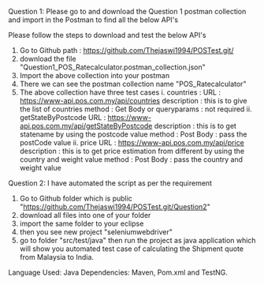 Question 1: Please go to  and download the Question 1 postman collection and import in the Postman to find all the below API's

Please follow the steps to download and test the below API's

1. Go to Github path : https://github.com/Thejaswi1994/POSTest.git/
2. download the file "Question1_POS_Ratecalculator.postman_collection.json"
3. Import the above collection into your postman 
4. There we can see the postman collection name "POS_Ratecalculator"
5. The above collection have three test cases 
	i. countries : 
		URL : https://www-api.pos.com.my/api/countries
		description : this is to give the list of countries 
		method : Get
		Body or queryparams : not required
	ii. getStateByPostcode
		URL : https://www-api.pos.com.my/api/getStateByPostcode
		description : this is to get statename by using the postcode value 
		method : Post
		Body : pass the postCode value
	ii. price
		URL : https://www-api.pos.com.my/api/price
		description : this is to get price estimation from different by using the country and weight value 
		method : Post
		Body : pass the country and weight value		
		
Question 2: I have automated the script as per the requirement 

1. Go to Github folder which is public "https://github.com/Thejaswi1994/POSTest.git/Question2"
2. download all files into one of your folder
3. import the same folder to your eclipse 
4. then you see new project "seleniumwebdriver" 
5. go to folder "src/test/java" then run the project as java application which will show you automated test case of calculating the Shipment quote from Malaysia to India.

Language Used: Java
Dependencies: Maven, Pom.xml and TestNG.










